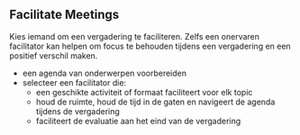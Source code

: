 ## Facilitate Meetings

Kies iemand om een vergadering te faciliteren. Zelfs een onervaren facilitator kan helpen om focus te behouden tijdens een vergadering en een positief verschil maken.

- een agenda van onderwerpen voorbereiden
- selecteer een facilitator die: 
    - een geschikte activiteit of formaat faciliteert voor elk topic
    - houd de ruimte, houd de tijd in de gaten en navigeert de agenda tijdens de vergadering
    - faciliteert de evaluatie aan het eind van de vergadering